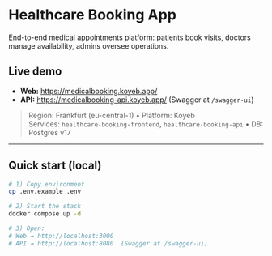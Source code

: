 # Healthcare Booking App
End-to-end medical appointments platform: patients book visits, doctors manage availability, admins oversee operations.

## Live demo
- **Web:** https://medicalbooking.koyeb.app/
- **API:** https://medicalbooking-api.koyeb.app/  (Swagger at `/swagger-ui`)

> Region: Frankfurt (eu-central-1) • Platform: Koyeb  
> Services: `healthcare-booking-frontend`, `healthcare-booking-api` • DB: Postgres v17

---

## Quick start (local)
```bash
# 1) Copy environment
cp .env.example .env

# 2) Start the stack
docker compose up -d

# 3) Open:
# Web → http://localhost:3000
# API → http://localhost:8080  (Swagger at /swagger-ui)
